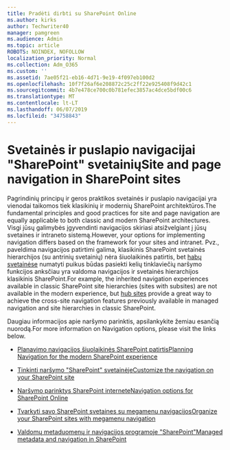 ```yaml
---
title: Pradėti dirbti su SharePoint Online
ms.author: kirks
author: Techwriter40
manager: pamgreen
ms.audience: Admin
ms.topic: article
ROBOTS: NOINDEX, NOFOLLOW
localization_priority: Normal
ms.collection: Adm_O365
ms.custom: ''
ms.assetid: 7ae05f21-eb16-4d71-9e19-4f097eb100d2
ms.openlocfilehash: 10f7f26af6e208872c25c2ff22e925408f9d42c1
ms.sourcegitcommit: 4b7e478ce700c0b781efec3857ac4dce5bdf00c6
ms.translationtype: MT
ms.contentlocale: lt-LT
ms.lasthandoff: 06/07/2019
ms.locfileid: "34758843"
---
```

# <a name="site-and-page-navigation-in-sharepoint-sites"></a><span data-ttu-id="9504d-102">Svetainės ir puslapio navigacijai "SharePoint" svetainių</span><span class="sxs-lookup"><span data-stu-id="9504d-102">Site and page navigation in SharePoint sites</span></span>

<span data-ttu-id="9504d-103">Pagrindinių principų ir geros praktikos svetainės ir puslapio navigacijai yra vienodai taikomos tiek klasikinių ir modernių SharePoint architektūros.</span><span class="sxs-lookup"><span data-stu-id="9504d-103">The fundamental principles and good practices for site and page navigation are equally applicable to both classic and modern SharePoint architectures.</span></span> <span data-ttu-id="9504d-104">Visgi jūsų galimybės įgyvendinti navigacijos skiriasi atsižvelgiant į jūsų svetaines ir intraneto sistemą.</span><span class="sxs-lookup"><span data-stu-id="9504d-104">However, your options for implementing navigation differs based on the framework for your sites and intranet.</span></span> <span data-ttu-id="9504d-105">Pvz., paveldima navigacijos patirtimi galima, klasikinis SharePoint svetainės hierarchijos (su antrinių svetainių) nėra šiuolaikinės patirtis, bet [habų svetainėse](https://support.office.com/article/fe26ae84-14b7-45b6-a6d1-948b3966427f) numatyti puikus būdas pasiekti kelių tinklaviečių naršymo funkcijos anksčiau yra valdoma navigacijos ir svetainės hierarchijos klasikinis SharePoint.</span><span class="sxs-lookup"><span data-stu-id="9504d-105">For example, the inherited navigation experiences available in classic SharePoint site hierarchies (sites with subsites) are not available in the modern experience, but [hub sites](https://support.office.com/article/fe26ae84-14b7-45b6-a6d1-948b3966427f) provide a great way to achieve the cross-site navigation features previously available in managed navigation and site hierarchies in classic SharePoint.</span></span>

 <span data-ttu-id="9504d-106">Daugiau informacijos apie naršymo parinktis, apsilankykite žemiau esančią nuorodą.</span><span class="sxs-lookup"><span data-stu-id="9504d-106">For more information on Navigation options, please visit the links below.</span></span>

 - [<span data-ttu-id="9504d-107">Planavimo navigacijos šiuolaikinės SharePoint patirtis</span><span class="sxs-lookup"><span data-stu-id="9504d-107">Planning Navigation for the modern SharePoint experience</span></span>](https://docs.microsoft.com/sharepoint/plan-navigation-modern-experience)

- [<span data-ttu-id="9504d-108">Tinkinti naršymo "SharePoint" svetainėje</span><span class="sxs-lookup"><span data-stu-id="9504d-108">Customize the navigation on your SharePoint site</span></span>](https://support.office.com/article/customize-the-navigation-on-your-sharepoint-site-3cd61ae7-a9ed-4e1e-bf6d-4655f0bf25ca)

- [<span data-ttu-id="9504d-109">Naršymo parinktys SharePoint internete</span><span class="sxs-lookup"><span data-stu-id="9504d-109">Navigation options for SharePoint Online</span></span>](https://docs.microsoft.com/office365/enterprise/navigation-options-for-sharepoint-online)
 
- [<span data-ttu-id="9504d-110">Tvarkyti savo SharePoint svetaines su megamenu navigacijos</span><span class="sxs-lookup"><span data-stu-id="9504d-110">Organize your SharePoint sites with megamenu navigation</span></span>](https://techcommunity.microsoft.com/t5/Microsoft-SharePoint-Blog/Organize-your-SharePoint-sites-with-megamenu-navigation-and-new/ba-p/328068)

- [<span data-ttu-id="9504d-111">Valdomų metaduomenų ir navigacijos programoje "SharePoint"</span><span class="sxs-lookup"><span data-stu-id="9504d-111">Managed metadata and navigation in SharePoint</span></span>](https://docs.microsoft.com/sharepoint/dev/general-development/managed-metadata-and-navigation-in-sharepoint)


